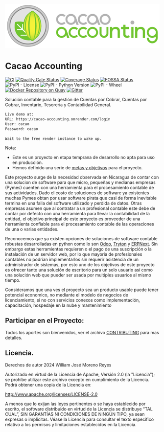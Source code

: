 ![Logo](https://raw.githubusercontent.com/cacao-accounting/cacao-accounting/main/cacao_accounting/static/media/Cacao%20Accounting-01.png)

# Cacao Accounting

[![CI](https://github.com/cacao-accounting/cacao-accounting/actions/workflows/python-package.yml/badge.svg?branch=main&event=push)](https://github.com/cacao-accounting/cacao-accounting/actions/workflows/python-package.yml)
[![Quality Gate Status](https://sonarcloud.io/api/project_badges/measure?project=cacao-accounting_cacao-accounting&metric=alert_status)](https://sonarcloud.io/dashboard?id=cacao-accounting_cacao-accounting)
[![Coverage Status](https://coveralls.io/repos/github/cacao-accounting/cacao-accounting/badge.svg?branch=main)](https://coveralls.io/github/cacao-accounting/cacao-accounting?branch=main)
[![FOSSA Status](https://app.fossa.com/api/projects/git%2Bgithub.com%2Fcacao-accounting%2Fcacao-accounting.svg?type=small)](https://app.fossa.com/projects/git%2Bgithub.com%2Fcacao-accounting%2Fcacao-accounting?ref=badge_small)
![PyPI - License](https://img.shields.io/pypi/l/cacao-accounting?color=green&logo=apache)
![PyPI - Python Version](https://img.shields.io/pypi/pyversions/cacao-accounting?logo=Python&color=gree&link=https%3A%2F%2Fpypi.org%2Fproject%2Fstaging-cacao-accounting%2F)
![PyPI - Wheel](https://img.shields.io/pypi/wheel/cacao-accounting?logo=Python)
[![Docker Repository on Quay](https://quay.io/repository/cacaoaccounting/cacaoaccounting/status "Docker Repository on Quay")](https://quay.io/repository/cacaoaccounting/cacaoaccounting)
[![Gitter](https://badges.gitter.im/cacao-accounting/community.svg)](https://gitter.im/cacao-accounting/community?utm_source=badge&utm_medium=badge&utm_campaign=pr-badge)

Solución contable para la gestión de Cuentas por Cobrar, Cuentas por Cobrar, Inventario, Tesorería y Contabilidad General. 

```
Live demo at:
URL: https://cacao-accounting.onrender.com/login
User: cacao
Password: cacao

Wait to the free render instance to wake up.
```


Nota: 
* Este es un proyecto en etapa temprana de desarrollo no apta para uso en producción.
* Hemos definido una serie de [metas y objetivos](https://cacao-accounting.github.io/cacao-accounting/ROAD_MAP/) para el proyecto.

Este proyecto surge de la necesidad observada en Nicaragua de contar con una solucion de software para que micro, pequeñas y medianas empresas (Pymes) cuenten con una herramienta para el procesamiento contable de sus actividades. 
Dado el costo de soluciones de software ya existentes muchas Pymes obtan por usar software pirata que casi de forma
inevitable termina en una falla del software utilizado y perdida de datos. Otras empresas asumen que al contratar a
un profesional contable este debe de contar por defecto con una herramienta para llevar la contabilidad de la entidad,
el objetivo principal de este proyecto es proveeder de una herramienta confiable para el procesamiento contable de las
operaciones de una o varias entidades.

Reconocemos que ya existen opciones de soluciones de software contable robustas desarrolladas en python como lo son
[Odoo](https://www.odoo.com/es_ES/), [Tryton](https://www.tryton.org/) y [ERPNext](https://erpnext.com/). Sin embargo
estas herramientas requieren o el pago de una suscripción o la instalación de un servidor web, por lo que mayoria de
profesionales contables no podrian implementarlos sin requerir asistencia de un administrador de sistemas, por esto uno
de los objetivos de este proyecto es ofrecer tanto una solución de escritorio para un solo usuario así como una solución
web que pueder ser usada por multiples usuarios al mismo tiempo.

Consideramos que una ves el proyecto sea un producto usable puede tener potencial economico, no mediante el modelo
de negocios de licenciamiento, si no con servicios conexos como implementación, capacitación, hospedaje en la nube y mantenimiento

## Participar en el Proyecto:

Todos los aportes son bienvenidos, ver el archivo [CONTRIBUTING](https://cacao-accounting.github.io/cacao-accounting/CONTRIBUTING/) para mas detalles.

## Licencia.

Derechos de autor 2024 William José Moreno Reyes

Autorizado en virtud de la Licencia de Apache, Versión 2.0 (la "Licencia"); se
prohíbe utilizar este archivo excepto en cumplimiento de la Licencia. Podrá
obtener una copia de la Licencia en:

  http://www.apache.org/licenses/LICENSE-2.0

A menos que lo exijan las leyes pertinentes o se haya establecido por escrito,
el software distribuido en virtud de la Licencia se distribuye “TAL CUAL”, SIN
GARANTÍAS NI CONDICIONES DE NINGÚN TIPO, ya sean expresas o implícitas. Véase
la Licencia para consultar el texto específico relativo a los permisos y
limitaciones establecidos en la Licencia.
